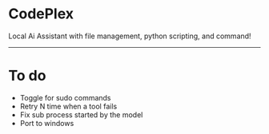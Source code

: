 # CodePlex
Local Ai Assistant with file management, python scripting, and command!

---

 # To do
 - Toggle for sudo commands
 - Retry N time when a tool fails
 - Fix sub process started by the model
 - Port to windows

